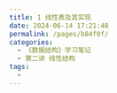 ```yaml
---
title: 1 线性表及其实现
date: 2024-06-14 17:21:48
permalink: /pages/b84f0f/
categories:
  - 《数据结构》学习笔记
  - 第二讲 线性结构
tags:
  - 
---
```

